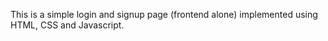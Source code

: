 This is a simple login and signup page (frontend alone) implemented using HTML, CSS and Javascript.
